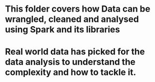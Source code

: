 # This folder covers how Data can be wrangled, cleaned and analysed using Spark and its libraries
# Real world data has picked for the data analysis to understand the complexity and how to tackle it.
